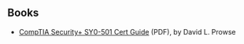## Books

- [CompTIA Security+ SY0-501 Cert Guide](https://ptgmedia.pearsoncmg.com/images/9780789758996/samplepages/9780789758996_SampleCh08.pdf) (PDF), by David L. Prowse

